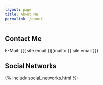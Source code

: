 ```yaml
---
layout: page
title: About Me
permalink: /about
---
```

## Contact Me

E-Mail: [{{ site.email }}](mailto:{{ site.email }})

## Social Networks

{% include social_networks.html %}
